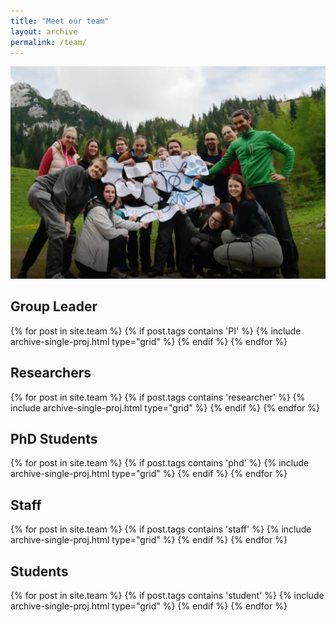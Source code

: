 ```yaml
---
title: "Meet our team"
layout: archive
permalink: /team/
---
```


![Group photo](/images/team_2021.jpg)


Group Leader
------------

{% for post in site.team %} {% if post.tags contains 'PI' %} {% include archive-single-proj.html type="grid" %} {% endif %} {% endfor %}


Researchers
-----------

{% for post in site.team %} {% if post.tags contains 'researcher' %} {% include archive-single-proj.html type="grid" %} {% endif %} {% endfor %}


PhD Students
------------

{% for post in site.team %} {% if post.tags contains 'phd' %} {% include archive-single-proj.html type="grid" %} {% endif %} {% endfor %}


Staff
-----

{% for post in site.team %} {% if post.tags contains 'staff' %} {% include archive-single-proj.html type="grid" %} {% endif %} {% endfor %}


Students
--------

{% for post in site.team %} {% if post.tags contains 'student' %} {% include archive-single-proj.html type="grid" %} {% endif %} {% endfor %}
